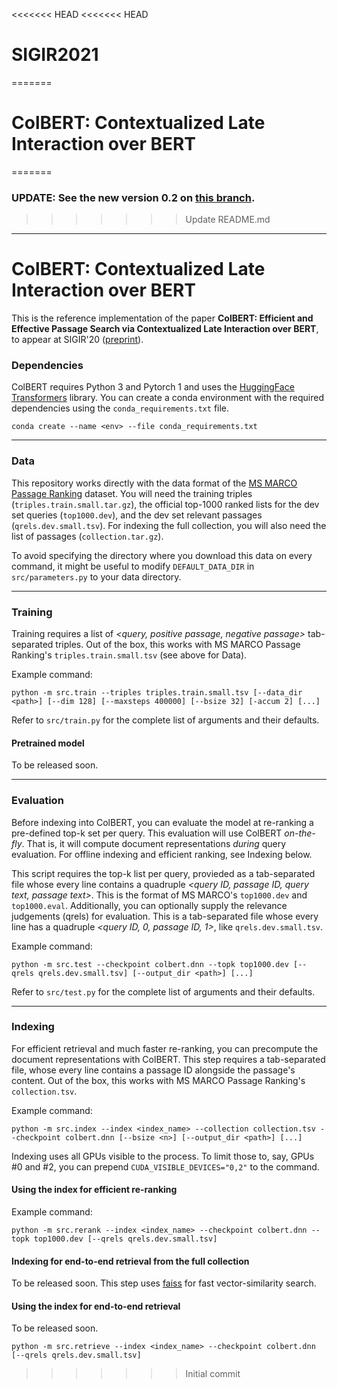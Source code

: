 <<<<<<< HEAD
<<<<<<< HEAD
# SIGIR2021
=======
# ColBERT: Contextualized Late Interaction over BERT
=======
### **UPDATE:** See the new version 0.2 on [this branch](https://github.com/stanford-futuredata/ColBERT/tree/v0.2).
>>>>>>> Update README.md

----

# ColBERT: Contextualized Late Interaction over BERT

This is the reference implementation of the paper **ColBERT: Efficient and Effective Passage Search via Contextualized Late Interaction over BERT**, to appear at SIGIR'20 ([preprint](https://arxiv.org/abs/2004.12832)).

### Dependencies

ColBERT requires Python 3 and Pytorch 1 and uses the [HuggingFace Transformers](https://github.com/huggingface/transformers) library. You can create a conda environment with the required dependencies using the `conda_requirements.txt` file.

```
conda create --name <env> --file conda_requirements.txt
```

----


### Data

This repository works directly with the data format of the [MS MARCO Passage Ranking](https://github.com/microsoft/MSMARCO-Passage-Ranking) dataset. You will need the training triples (`triples.train.small.tar.gz`), the official top-1000 ranked lists for the dev set queries (`top1000.dev`), and the dev set relevant passages (`qrels.dev.small.tsv`). For indexing the full collection, you will also need the list of passages (`collection.tar.gz`).

To avoid specifying the directory where you download this data on every command, it might be useful to modify `DEFAULT_DATA_DIR` in `src/parameters.py` to your data directory.

----

### Training

Training requires a list of _<query, positive passage, negative passage>_ tab-separated triples. Out of the box, this works with MS MARCO Passage Ranking's `triples.train.small.tsv` (see above for Data).

Example command:
```
python -m src.train --triples triples.train.small.tsv [--data_dir <path>] [--dim 128] [--maxsteps 400000] [--bsize 32] [-accum 2] [...]
```

Refer to `src/train.py` for the complete list of arguments and their defaults.


#### Pretrained model

To be released soon.

----

### Evaluation

Before indexing into ColBERT, you can evaluate the model at re-ranking a pre-defined top-k set per query. This evaluation will use ColBERT _on-the-fly_. That is, it will compute document representations _during_ query evaluation. For offline indexing and efficient ranking, see Indexing below.

This script requires the top-k list per query, provieded as a tab-separated file whose every line contains a quadruple _<query ID, passage ID, query text, passage text>_. This is the format of MS MARCO's `top1000.dev` and `top1000.eval`. Additionally, you can optionally supply the relevance judgements (qrels) for evaluation. This is a tab-separated file whose every line has a quadruple _<query ID, 0, passage ID, 1>_, like `qrels.dev.small.tsv`.

Example command:

```
python -m src.test --checkpoint colbert.dnn --topk top1000.dev [--qrels qrels.dev.small.tsv] [--output_dir <path>] [...]
```

Refer to `src/test.py` for the complete list of arguments and their defaults.


----

### Indexing

For efficient retrieval and much faster re-ranking, you can precompute the document representations with ColBERT. This step requires a tab-separated file, whose every line contains a passage ID alongside the passage's content. Out of the box, this works with MS MARCO Passage Ranking's `collection.tsv`.

Example command:

```
python -m src.index --index <index_name> --collection collection.tsv --checkpoint colbert.dnn [--bsize <n>] [--output_dir <path>] [...]
```

Indexing uses all GPUs visible to the process. To limit those to, say, GPUs #0 and #2, you can prepend `CUDA_VISIBLE_DEVICES="0,2"` to the command.



#### Using the index for efficient re-ranking

Example command:
```
python -m src.rerank --index <index_name> --checkpoint colbert.dnn --topk top1000.dev [--qrels qrels.dev.small.tsv]
```


#### Indexing for end-to-end retrieval from the full collection

To be released soon. This step uses [faiss](https://github.com/facebookresearch/faiss) for fast vector-similarity search.


#### Using the index for end-to-end retrieval

To be released soon.

```
python -m src.retrieve --index <index_name> --checkpoint colbert.dnn [--qrels qrels.dev.small.tsv]
```
>>>>>>> Initial commit
